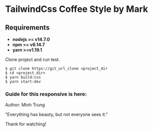 # TailwindCss Coffee Style by Mark

## Requirements

* **nodejs >= v14.7.0** 
* **npm >= v6.14.7**
* **yarn >=v1.19.1**

Clone project and run test.

``` 
$ git clone https://git_url_clone <project_dir
$ cd <project_dir>
$ yarn build:css
$ yarn start:dev
```

### Guide for this responsive is here: 

Author: Minh Trung

"Everything has beauty, but not everyone sees it."

Thank for watching!